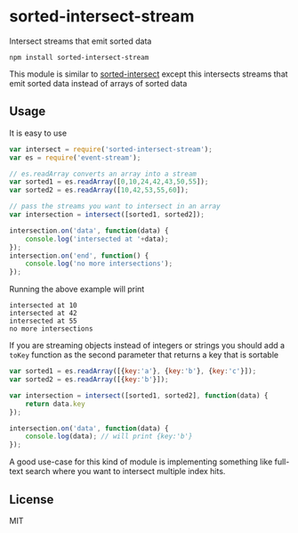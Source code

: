 # sorted-intersect-stream

Intersect streams that emit sorted data

	npm install sorted-intersect-stream

This module is similar to [sorted-intersect](https://github.com/mafintosh/sorted-intersect) except this intersects
streams that emit sorted data instead of arrays of sorted data

## Usage

It is easy to use

``` js
var intersect = require('sorted-intersect-stream');
var es = require('event-stream');

// es.readArray converts an array into a stream
var sorted1 = es.readArray([0,10,24,42,43,50,55]);
var sorted2 = es.readArray([10,42,53,55,60]);

// pass the streams you want to intersect in an array
var intersection = intersect([sorted1, sorted2]);

intersection.on('data', function(data) {
	console.log('intersected at '+data);
});
intersection.on('end', function() {
	console.log('no more intersections');
});
```

Running the above example will print

```
intersected at 10
intersected at 42
intersected at 55
no more intersections
```

If you are streaming objects instead of integers or strings you should add a `toKey` function as
the second parameter that returns a key that is sortable

``` js
var sorted1 = es.readArray([{key:'a'}, {key:'b'}, {key:'c'}]);
var sorted2 = es.readArray([{key:'b'}]);

var intersection = intersect([sorted1, sorted2], function(data) {
	return data.key
});

intersection.on('data', function(data) {
	console.log(data); // will print {key:'b'}
});
```

A good use-case for this kind of module is implementing something like full-text search where you want to
intersect multiple index hits.

## License

MIT